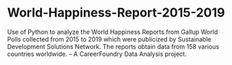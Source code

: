 # World-Happiness-Report-2015-2019
Use of Python to analyze the World Happiness Reports from Gallup World Polls collected from 2015 to 2019 which were publicized by Sustainable Development Solutions Network. The reports obtain data from 158 various countries worldwide.
– A CareerFoundry Data Analysis project.
